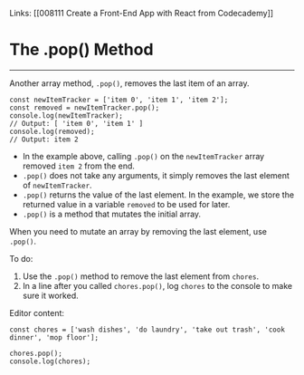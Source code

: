 Links:  [[008111 Create a Front-End App with React from Codecademy]]
# The .pop() Method

---
Another array method, `.pop()`, removes the last item of an array.

```
const newItemTracker = ['item 0', 'item 1', 'item 2'];
const removed = newItemTracker.pop();
console.log(newItemTracker);
// Output: [ 'item 0', 'item 1' ]
console.log(removed);
// Output: item 2
```

-   In the example above, calling `.pop()` on the `newItemTracker` array removed `item 2` from the end.
-   `.pop()` does not take any arguments, it simply removes the last element of `newItemTracker`.
-   `.pop()` returns the value of the last element. In the example, we store the returned value in a variable `removed` to be used for later.
-   `.pop()` is a method that mutates the initial array.

When you need to mutate an array by removing the last element, use `.pop()`.

To do:

1. Use the `.pop()` method to remove the last element from `chores`.
2. In a line after you called `chores.pop()`, log `chores` to the console to make sure it worked.

Editor content:

	const chores = ['wash dishes', 'do laundry', 'take out trash', 'cook dinner', 'mop floor'];

	chores.pop();
	console.log(chores);